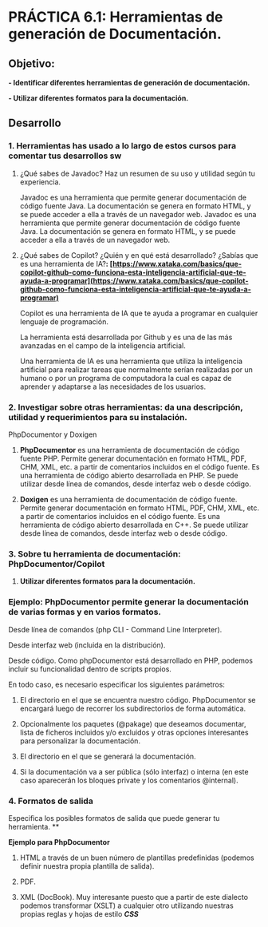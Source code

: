﻿# **PRÁCTICA 6.1: Herramientas de generación de Documentación.**

## **Objetivo:** 

**- Identificar diferentes herramientas de generación de documentación.**

**- Utilizar diferentes formatos para la documentación.**

## **Desarrollo**

### 1. **Herramientas has usado a lo largo de estos cursos   para comentar tus desarrollos sw**

1.  ¿Qué sabes de Javadoc?  Haz un resumen de su uso y utilidad según tu experiencia.

     Javadoc es una herramienta que permite generar documentación de código fuente Java. La documentación se genera en formato HTML, y se puede acceder a ella a través de un navegador web. Javadoc es una herramienta que permite generar documentación de código fuente Java. La documentación se genera en formato HTML, y se puede acceder a ella a través de un navegador web.

2.  ¿Qué sabes de Copilot? ¿Quién y en qué está desarrollado? ¿Sabías que es una herramienta de IA?**: [https://www.xataka.com/basics/que-copilot-github-como-funciona-esta-inteligencia-artificial-que-te-ayuda-a-programar](https://www.xataka.com/basics/que-copilot-github-como-funciona-esta-inteligencia-artificial-que-te-ayuda-a-programar)**

     Copilot es una herramienta de IA que te ayuda a programar en cualquier lenguaje de programación.

     La herramienta está desarrollada por Github y es una de las más avanzadas en el campo de la inteligencia artificial.

     Una herramienta de IA es una herramienta que utiliza la inteligencia artificial para realizar tareas que normalmente serían realizadas por un humano o por un programa de computadora la cual es capaz de aprender y adaptarse a las necesidades de los usuarios.

### 2. **Investigar sobre otras herramientas: da una descripción, utilidad y requerimientos para su instalación.**

PhpDocumentor y Doxigen

1.  **PhpDocumentor** es una herramienta de documentación de código fuente PHP. Permite generar documentación en formato HTML, PDF, CHM, XML, etc. a partir de comentarios incluidos en el código fuente. Es una herramienta de código abierto desarrollada en PHP. Se puede utilizar desde línea de comandos, desde interfaz web o desde código. 

2.  **Doxigen** es una herramienta de documentación de código fuente. Permite generar documentación en formato HTML, PDF, CHM, XML, etc. a partir de comentarios incluidos en el código fuente. Es una herramienta de código abierto desarrollada en C++. Se puede utilizar desde línea de comandos, desde interfaz web o desde código. 

### 3. **Sobre tu  herramienta de documentación: PhpDocumentor/Copilot**

1.  **Utilizar diferentes formatos para la documentación.**

### **Ejemplo: PhpDocumentor** permite generar la documentación de varias formas y en varios formatos.

Desde línea de comandos (php CLI - Command Line Interpreter).

Desde interfaz web (incluida en la distribución).

Desde código. Como phpDocumentor está desarrollado en PHP, podemos incluir su funcionalidad dentro de scripts propios.

En todo caso, es necesario especificar los siguientes parámetros:

1. El directorio en el que se encuentra nuestro código. PhpDocumentor se encargará luego de recorrer los subdirectorios de forma automática.

2. Opcionalmente los paquetes (@pakage) que deseamos documentar, lista de ficheros incluidos y/o excluidos y otras opciones interesantes para personalizar la documentación.

3. El directorio en el que se generará la documentación.

4. Si la documentación va a ser pública (sólo interfaz) o interna (en este caso aparecerán los bloques private y los comentarios @internal).

### 4. **Formatos de salida**

Especifica los posibles formatos de salida que puede generar tu herramienta.
**


**Ejemplo para   PhpDocumentor**

1. HTML a través de un buen número de plantillas predefinidas (podemos definir nuestra propia plantilla de salida).

2. PDF.

3. XML (DocBook). Muy interesante puesto que a partir de este dialecto podemos transformar (XSLT) a cualquier otro utilizando nuestras propias reglas y hojas de estilo ***CSS***


